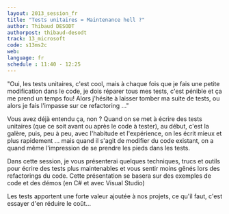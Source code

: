 ```yaml
---
layout: 2013_session_fr
title: "Tests unitaires = Maintenance hell ?"
author: Thibaud DESODT
authorpost: thibaud-desodt
track: 13_microsoft
code: s13ms2c
web: 
language: fr
schedule : 11:40 - 12:25
---
```


"Oui, les tests unitaires, c'est cool, mais à chaque fois que je fais une petite modification dans le code, je dois réparer tous mes tests, c'est pénible et ça me prend un temps fou! Alors j'hésite à laisser tomber ma suite de tests, ou alors je fais l'impasse sur ce refactoring ..."

Vous avez déjà entendu ça, non ?
Quand on se met à écrire des tests unitaires (que ce soit avant ou après le code à tester), au début, c'est la galère, puis, peu à peu, avec l'habitude et l'expérience, on les écrit mieux et plus rapidement ... mais quand il s'agit de modifier du code existant, on a quand même l'impression de se prendre les pieds dans les tests.

Dans cette session, je vous présenterai quelques techniques, trucs et outils pour écrire des tests plus maintenables et vous sentir moins gênés lors des refactorings du code. Cette présentation se basera sur des exemples de code et des démos (en C# et avec Visual Studio)

Les tests apportent une forte valeur ajoutée à nos projets, ce qu'il faut, c'est essayer d'en réduire le coût...
